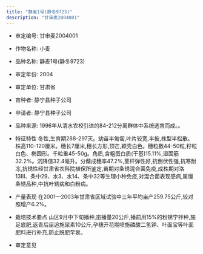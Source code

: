 ```yaml
---
title: "静麦1号(静冬9723)"
description: "甘审麦2004001"
---
```

* 审定编号:  甘审麦2004001

*  作物名称:  小麦

*  品种名称:  静麦1号(静冬9723)

*  审定年份:  2004

*  审定单位:  甘肃省

* 育种者:  静宁县种子公司

*  申请者:  静宁县种子公司

*  品种来源:  1996年从清水农校引进的84-212分离群体中系统选育而成。。

*  特征特性
冬性,生育期288-297天。幼苗半匍匐,叶片较宽,半披,株型半松散。株高110-120厘米。穗长7厘米,穗长方形,顶芒,颖壳白色。穗粒数44-50粒,籽粒白色、椭圆形。千粒重45-50g。角质,含粗蛋白质(干基)15.11%,湿面筋32.2%。沉降值32.4毫升。分蘖成穗率47.2%,茎杆弹性好,抗倒伏性强,抗寒耐冻,抗锈性经甘肃省农科院植保所鉴定,苗期对条锈混合菌免疫,成株期对洛13Ⅲ、条中29、水3、水14、条中32等生理小种免疫,对混合菌表现感病,属慢条锈品种,中抗叶锈病和白粉病。

*  产量表现
在2001—2003年甘肃省区域试验中三年平均亩产259.75公斤,较对照增产6.2%。

*  栽培技术要点
山区9月中下旬播种,亩播量20公斤,播前用15%的粉锈宁拌种,施足底肥,返青后亩追施尿素10公斤,孕穗开花期喷施磷酸二氢钾、叶面宝等叶面肥料进行补充,防止脱肥早衰。

*  审定意见

